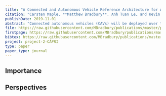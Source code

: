 ```yaml
---
title: "A Connected and Autonomous Vehicle Reference Architecture for Attack Surface Analysis"
citation: "Carsten Maple, **Matthew Bradbury**, Anh Tuan Le, and Kevin Ghirardello. A Connected and Autonomous Vehicle Reference Architecture for Attack Surface Analysis. *Applied Sciences*, 9(23):5101, November 2019. [doi:10.3390/app9235101](https://doi.org/10.3390/app9235101)."
publishDate: 2019-11-01
abstract: "Connected autonomous vehicles (CAVs) will be deployed over the next decade with autonomous functionalities supported by new sensing and communication capabilities. Such functionality exposes CAVs to new attacks that current vehicles will not face. To ensure the safety and security of CAVs, it is important to be able to identify the ways in which the system could be attacked and to build defences against these attacks. One possible approach is to use reference architectures to perform an attack surface analysis. Existing research has developed a variety of reference architectures but none for the specific purpose of attack surface analysis. Existing approaches are either too simple for sufficiently detailed modelling or require too many details to be specified to easily analyse a CAV’s attack surface. Therefore, we propose a reference architecture using a hybrid Functional-Communication viewpoint for attack surface analysis of CAVs, including the Devices, Edge and Cloud systems CAVs interact with. Using two case studies, we demonstrate how attack trees can be used to understand the attack surface of CAV systems."
file: https://raw.githubusercontent.com/MBradbury/publications/master/papers/AppSci2019.pdf
firstpage: https://raw.githubusercontent.com/MBradbury/publications/master/firstpages/AppSci2019.svg
bibtex: https://raw.githubusercontent.com/MBradbury/publications/master/bibtex/Maple_2019_ConnectedAutonomousVehicle.bib
project: project-2-CAPRI
type: paper
paper_type: journal
---
```


<!-- readmore -->

## Importance

## Perspectives


